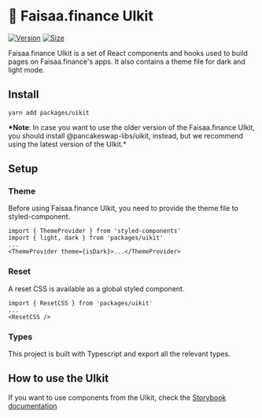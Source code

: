 # 🥞 Faisaa.finance UIkit

[![Version](https://img.shields.io/npm/v/packages/uikit)](https://www.npmjs.com/package/packages/uikit) [![Size](https://img.shields.io/bundlephobia/min/packages/uikit)](https://www.npmjs.com/package/packages/uikit)

Faisaa.finance UIkit is a set of React components and hooks used to build pages on Faisaa.finance's apps. It also contains a theme file for dark and light mode.

## Install

`yarn add packages/uikit`

**\*Note**: In case you want to use the older version of the Faisaa.finance UIkit, you should install @pancakeswap-libs/uikit, instead, but we recommend using the latest version of the UIkit.\*

## Setup

### Theme

Before using Faisaa.finance UIkit, you need to provide the theme file to styled-component.

```
import { ThemeProvider } from 'styled-components'
import { light, dark } from 'packages/uikit'
...
<ThemeProvider theme={isDark}>...</ThemeProvider>
```

### Reset

A reset CSS is available as a global styled component.

```
import { ResetCSS } from 'packages/uikit'
...
<ResetCSS />
```

### Types

This project is built with Typescript and export all the relevant types.

## How to use the UIkit

If you want to use components from the UIkit, check the [Storybook documentation](https://pancakeswap.github.io/pancake-uikit/)
